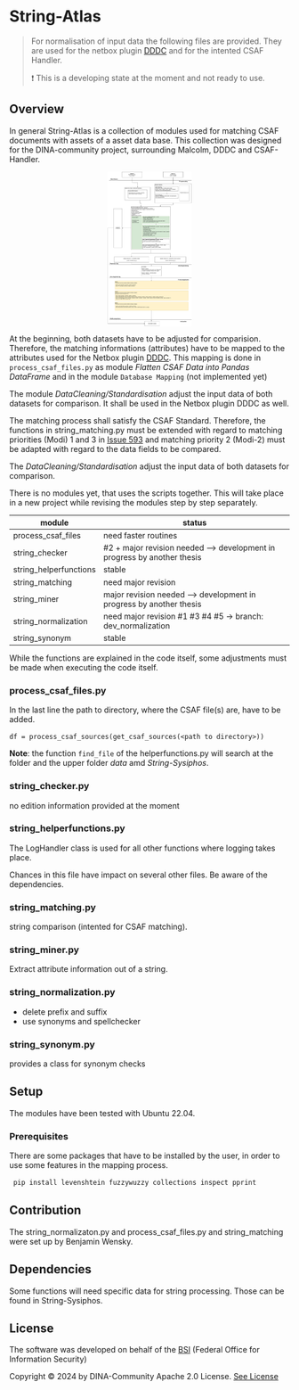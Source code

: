 # String-Atlas

> For normalisation of input data the following files are provided. They are used for the netbox plugin [DDDC](https://github.com/DINA-community/DDDC-Netbox-plugin) and for the intented CSAF Handler.
>
> :exclamation: This is a developing state at the moment and not ready to use.

## Overview

In general String-Atlas is a collection of modules used for matching CSAF documents with assets of a asset data base. This collection was designed for the DINA-community project, surrounding Malcolm, DDDC and CSAF-Handler.

![Flowchart_CSAFMatcher][fig_flow]
<style>
  img{
    width: 30%;
    display: block;
    margin-right: auto;
    margin-left: auto;
  }
</style>

At the beginning, both datasets have to be adjusted for comparision. Therefore, the matching informations (attributes) have to be mapped to the attributes used for the Netbox plugin [DDDC](https://github.com/DINA-community/DDDC-Netbox-plugin). This mapping is done in `process_csaf_files.py` as module *Flatten CSAF Data into Pandas DataFrame* and in the module `Database Mapping` \(not implemented yet\)

The module *DataCleaning/Standardisation* adjust the input data of both datasets for comparison. It shall be used in the Netbox plugin DDDC as well.

The matching process shall satisfy the CSAF Standard. Therefore, the functions in string_matching.py must be extended with regard to matching priorities \(Modi\) 1 and 3 in [Issue 593](https://github.com/oasis-tcs/csaf/issues/593) and matching priority 2 \(Modi-2\) must be adapted with regard to the data fields to be compared.

The *DataCleaning/Standardisation* adjust the input data of both datasets for comparison.

There is no modules yet, that uses the scripts together. This will take place in a new project while revising the modules step by step separately.

|module  | status |
|- |- |
|process_csaf_files     | need faster routines |
|string_checker         | #2 + major revision needed --> development in progress by another thesis |
|string_helperfunctions | stable |
|string_matching        | need major revision |
|string_miner           | major revision needed --> development in progress by another thesis |
|string_normalization   | need major revision #1 #3 #4 #5 -> branch: dev_normalization |
|string_synonym         | stable |

While the functions are explained in the code itself, some adjustments must be made when executing the code itself.

### process_csaf_files.py

In the last line the path to directory, where the CSAF file(s) are, have to be added.

 ```text
df = process_csaf_sources(get_csaf_sources(<path to directory>))
 ```

 **Note**: the function `find_file` of the helperfunctions.py will search at the folder and the upper folder *data* amd *String-Sysiphos*.

### string_checker.py

  no edition information provided at the moment

### string_helperfunctions.py
  
  The LogHandler class is used for all other functions where logging takes place.

  Chances in this file have impact on several other files. Be aware of the dependencies.

### string_matching.py

  string comparison (intented for CSAF matching).

### string_miner.py

  Extract attribute information out of a string.

### string_normalization.py

- delete prefix and suffix
- use synonyms and spellchecker

### string_synonym.py

  provides a class for synonym checks

## Setup

The modules have been tested with Ubuntu 22.04.

### Prerequisites

There are some packages that have to be installed by the user, in order to use some features in the mapping process.

 ```bash
  pip install levenshtein fuzzywuzzy collections inspect pprint
 ```

## Contribution

The string_normalizaton.py and process_csaf_files.py and string_matching were set up by Benjamin Wensky.

## Dependencies

Some functions will need specific data for string processing. Those can be found in String-Sysiphos.

## License

The software was developed on behalf of the [BSI](https://www.bsi.bund.de) \(Federal Office for Information Security\)

Copyright &copy; 2024 by DINA-Community Apache 2.0 License. [See License](/LICENSE)

[fig_flow]: ./images/Flowchart_CSAFMatcher.svg

